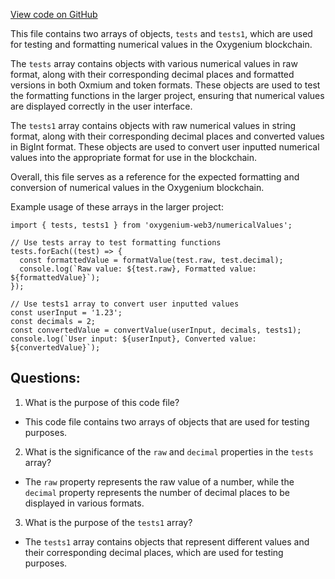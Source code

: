 [View code on GitHub](https://github.com/oxygenium-network/oxygenium-web3/packages/web3/src/utils/number.fixture.ts)

This file contains two arrays of objects, `tests` and `tests1`, which are used for testing and formatting numerical values in the Oxygenium blockchain. 

The `tests` array contains objects with various numerical values in raw format, along with their corresponding decimal places and formatted versions in both Oxmium and token formats. These objects are used to test the formatting functions in the larger project, ensuring that numerical values are displayed correctly in the user interface. 

The `tests1` array contains objects with raw numerical values in string format, along with their corresponding decimal places and converted values in BigInt format. These objects are used to convert user inputted numerical values into the appropriate format for use in the blockchain. 

Overall, this file serves as a reference for the expected formatting and conversion of numerical values in the Oxygenium blockchain. 

Example usage of these arrays in the larger project:

```
import { tests, tests1 } from 'oxygenium-web3/numericalValues';

// Use tests array to test formatting functions
tests.forEach((test) => {
  const formattedValue = formatValue(test.raw, test.decimal);
  console.log(`Raw value: ${test.raw}, Formatted value: ${formattedValue}`);
});

// Use tests1 array to convert user inputted values
const userInput = '1.23';
const decimals = 2;
const convertedValue = convertValue(userInput, decimals, tests1);
console.log(`User input: ${userInput}, Converted value: ${convertedValue}`);
```
## Questions: 
 1. What is the purpose of this code file?
- This code file contains two arrays of objects that are used for testing purposes.

2. What is the significance of the `raw` and `decimal` properties in the `tests` array?
- The `raw` property represents the raw value of a number, while the `decimal` property represents the number of decimal places to be displayed in various formats.

3. What is the purpose of the `tests1` array?
- The `tests1` array contains objects that represent different values and their corresponding decimal places, which are used for testing purposes.